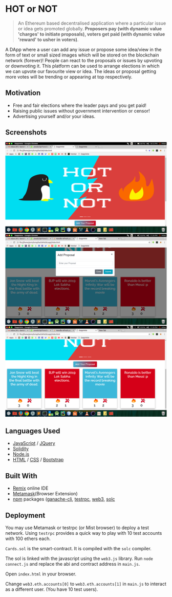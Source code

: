 # HOT or NOT


> An Ethereum based decentralised application where a particular issue or idea gets promoted globally.
> **Proposers pay (with dynamic value 'charges' to initiate proposals), voters get paid (with dynamic value 'reward' to usher in voters)**.

A DApp where a user can add any issue or propose some idea/view in the form of text or small sized images which will be stored on the blockchain network (forever)!
People can react to the proposals or issues by upvoting or downvoting it.
This platform can be used to arrange elections in which we can upvote our favourite view or idea.
The ideas or proposal getting more votes will be trending or appearing at top respectively.

## Motivation
* Free and fair elections where the leader pays and you get paid!
* Raising public issues without government intervention or censor!
* Advertising yourself and/or your ideas.

## Screenshots
![alt text](https://github.com/jarvisdev/HotOrNot/blob/master/screenshots/screenshot1.png)
![alt text](https://github.com/jarvisdev/HotOrNot/blob/master/screenshots/screenshot2.png)
![alt text](https://github.com/jarvisdev/HotOrNot/blob/master/screenshots/screenshot3.png)

## Languages Used
* [JavaScript](https://www.javascript.com/) / [JQuery](https://jquery.com/)
* [Solidity](https://solidity.readthedocs.io/en/develop/)
* [Node.js](https://nodejs.org/)
* [HTML](https://html.com/) / [CSS](https://www.w3.org/Style/CSS/Overview.en.html) / [Bootstrap](https://getbootstrap.com/)

## Built With
* [Remix](remix.ethereum.org) online IDE
* [Metamask](https://metamask.io/)(Browser Extension)
* [npm](https://www.npmjs.com/) packages ([ganache-cli](https://github.com/trufflesuite/ganache-cli), [testrpc](https://www.npmjs.com/package/ethereumjs-testrpc), [web3](https://github.com/ethereum/web3.js/), [solc](https://github.com/ethereum/solc-js)

## Deployment

You may use Metamask or testrpc (or Mist browser) to deploy a test network. Using `testrpc` provides a quick way to play with 10 test accounts with 100 ethers each.

`Cards.sol` is the smart-contract. It is compiled with the `solc` compiler.

The sol is linked with the javascript using the `web3.js` library. Run `node connect.js` and replace the abi and contract address in `main.js`.

Open `index.html` in your browser.

Change `web3.eth.accounts[0]` to `web3.eth.accounts[1]` in `main.js` to interact as a different user. (You have 10 test users). 
